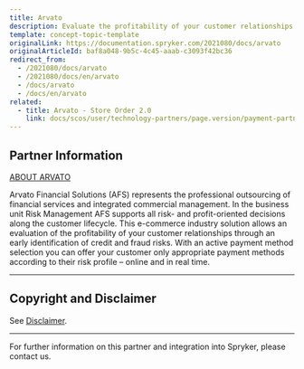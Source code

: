 ```yaml
---
title: Arvato
description: Evaluate the profitability of your customer relationships through early identification of credit and fraud risks by integrating the Arvato module into the Spryker Commerce OS.
template: concept-topic-template
originalLink: https://documentation.spryker.com/2021080/docs/arvato
originalArticleId: baf8a048-9b5c-4c45-aaab-c3093f42bc36
redirect_from:
  - /2021080/docs/arvato
  - /2021080/docs/en/arvato
  - /docs/arvato
  - /docs/en/arvato
related:
  - title: Arvato - Store Order 2.0
    link: docs/scos/user/technology-partners/page.version/payment-partners/arvato/arvato-store-order.html
---
```


## Partner Information

[ABOUT ARVATO](https://finance.arvato.com//de.html)

 Arvato Financial Solutions (AFS) represents the professional outsourcing of financial services and integrated commercial management. In the business unit Risk Management AFS supports all risk- and profit-oriented decisions along the customer lifecycle. This e-commerce industry solution allows an evaluation of the profitability of your customer relationships through an early identification of credit and fraud risks. With an active payment method selection you can offer your customer only appropriate payment methods according to their risk profile – online and in real time.

---

## Copyright and Disclaimer

See [Disclaimer](https://github.com/spryker/spryker-documentation).

---
For further information on this partner and integration into Spryker, please contact us.

<div class="hubspot-form js-hubspot-form" data-portal-id="2770802" data-form-id="163e11fb-e833-4638-86ae-a2ca4b929a41" id="hubspot-1"></div>
